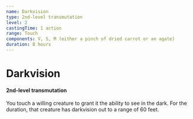 ```yaml
---
name: Darkvision
type: 2nd-level transmutation
level: 2
castingTime: 1 action
range: Touch
components: V, S, M (either a pinch of dried carrot or an agate)
duration: 8 hours
---
```


# Darkvision

#### 2nd-level transmutation

You touch a willing creature to grant it the ability to see in the dark. For the duration, that creature has darkvision out to a range of 60 feet.
